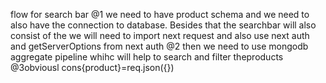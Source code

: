 flow for search bar 
@1 we need to have product schema and we need to also have the connection to database. Besides that the searchbar will also consist of the we will need to import next request and also use next auth and getServerOptions from next auth 
@2 then we need to use mongodb aggregate pipeline whihc will help to search and filter theproducts 
@3obviousl cons{product}=req.json({})

